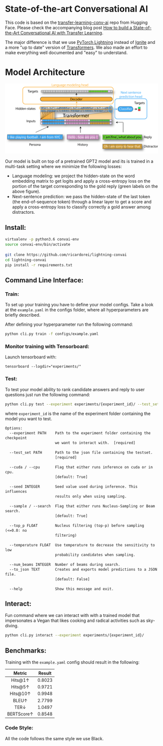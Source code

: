 # State-of-the-art Conversational AI

This code is based on the [transfer-learning-conv-ai](https://github.com/huggingface/transfer-learning-conv-ai) repo from Hugging Face. Please check the accompanying blog post [How to build a State-of-the-Art Conversational AI with Transfer Learning](https://medium.com/huggingface/how-to-build-a-state-of-the-art-conversational-ai-with-transfer-learning-2d818ac26313).

The major difference is that we use [PyTorch Lightning](https://pytorch-lightning.readthedocs.io/en/0.9.0/) instead of [Ignite](https://pytorch.org/ignite/) and a more "up to date" version of [Transformers](https://huggingface.co/transformers/). We also made an effort to make everything well documented and "easy" to understand.

# Model Architecture

<div style="text-align:center"><img src="resources/convai_model.png" alt="architecture"></div>

Our model is built on top of a pretrained GPT2 model and its is trained in a multi-task setting where we minimize the following losses:
- Language modeling: we project the hidden-state on the word embedding matrix to get logits and apply a cross-entropy loss on the portion of the target corresponding to the gold reply (green labels on the above figure).
- Next-sentence prediction: we pass the hidden-state of the last token (the end-of-sequence token) through a linear layer to get a score and apply a cross-entropy loss to classify correctly a gold answer among distractors.


## Install:

```bash
virtualenv -p python3.6 convai-env
source convai-env/bin/activate

git clone https://github.com/ricardorei/lightning-convai
cd lightning-convai
pip install -r requirements.txt
```

## Command Line Interface:

### Train:

To set up your training you have to define your model configs. Take a look at the `example.yaml` in the configs folder, where all hyperparameters are briefly described.

After defining your hyperparameter run the following command:
```bash
python cli.py train -f configs/example.yaml
```

### Monitor training with Tensorboard:
Launch tensorboard with:

```
tensorboard --logdir="experiments/"
```

### Test:

To test your model ability to rank candidate answers and reply to user questions just run the following command:

```bash
python cli.py test --experiment experiments/{experiment_id}/ --test_set data/personachat_val.json
```

where `experiment_id` is the name of the experiment folder containing the model you want to test.

```
Options:
  --experiment PATH    Path to the experiment folder containing the checkpoint
                       we want to interact with.  [required]

  --test_set PATH      Path to the json file containing the testset.
                       [required]

  --cuda / --cpu       Flag that either runs inference on cuda or in cpu.
                       [default: True]

  --seed INTEGER       Seed value used during inference. This influences
                       results only when using sampling.

  --sample / --search  Flag that either runs Nucleus-Sampling or Beam search.
                       [default: True]

  --top_p FLOAT        Nucleus filtering (top-p) before sampling (<=0.0: no
                       filtering)

  --temperature FLOAT  Use temperature to decrease the sensitivity to low
                       probability candidates when sampling.

  --num_beams INTEGER  Number of beams during search.
  --to_json TEXT       Creates and exports model predictions to a JSON file.
                       [default: False]

  --help               Show this message and exit.
```


## Interact:
Fun command where we can interact with with a trained model that impersonates a Vegan that likes cooking and radical activities such as sky-diving.

```bash
python cli.py interact --experiment experiments/{experiment_id}/
```

## Benchmarks:

Training with the `example.yaml` config should result in the following:

| Metric  | Result |
| :-----: | :----: |
| Hits@1↑ | 0.8023 |
| Hits@5↑ | 0.9721 |
| Hits@10↑ | 0.9948 |
| BLEU↑ | 2.7799 |
| TER↓ | 1.0497 |
| BERTScore↑ | 0.8548 |

### Code Style:
All the code follows the same style we use Black.

